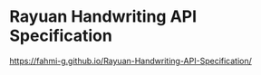 # Rayuan Handwriting API Specification
https://fahmi-g.github.io/Rayuan-Handwriting-API-Specification/

